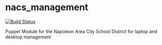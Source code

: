 nacs_management
===============

[![Build Status](https://travis-ci.org/nastechnology/nacs_management.png)](https://travis-ci.org/nastechnology/nacs_management)

Puppet Module for the Napoleon Area City School District for laptop and desktop management
